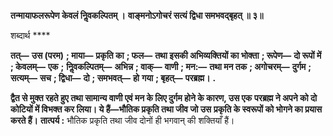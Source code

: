 **तन्मायाफलरूपेण केवलं निॢवकल्पितम् ।** **वाङ्मनोऽगोचरं सत्यं द्विधा समभवद्बृहत् ॥ ३॥** 

शब्दार्थ **** 

**तत्—** **उस (परम)** **; माया—** **प्रकृति का** **; फल—** **तथा इसकी अभिव्यक्तियों का भोक्ता** **; रूपेण—** **दो रूपों में** **; केवलम्—** **एक** **;** **निॢवकल्पितम्—** **अभिन्न** **; वाक्—** **वाणी** **; मन:—** **तथा मन तक** **; अगोचरम्—** **दुर्गम** **; सत्यम्—** **सच** **; द्विधा—** **दो** **; समभवत्—** **हो** **गया** **; बृहत्—** **परब्रह्म।** **.** 

**द्वैत से मुक्त रहते हुए तथा सामान्य वाणी एवं मन के लिए दुर्गम होने के कारण, उस एक** **परब्रह्म ने अपने को दो कोटियों में विभक्त कर लिया। ये हैं—भौतिक प्रकृति तथा जीव जो उस** **प्रकृति के स्वरूपों को भोगने का प्रयास करते हैं।** **तात्पर्य :** भौतिक प्रकृति तथा जीव दोनों ही भगवान् की शक्तियाँ हैं।  